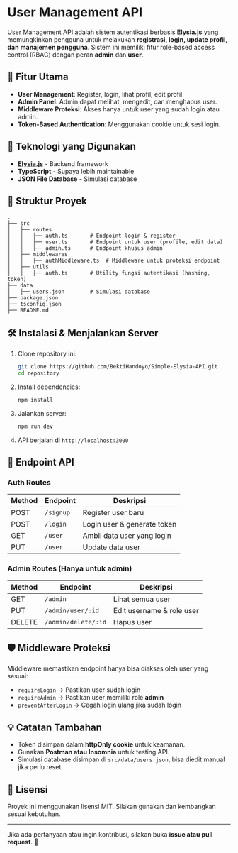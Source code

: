 # User Management API

User Management API adalah sistem autentikasi berbasis **Elysia.js** yang memungkinkan pengguna untuk melakukan **registrasi, login, update profil, dan manajemen pengguna**. Sistem ini memiliki fitur role-based access control (RBAC) dengan peran **admin** dan **user**.

## 🚀 Fitur Utama
- **User Management**: Register, login, lihat profil, edit profil.
- **Admin Panel**: Admin dapat melihat, mengedit, dan menghapus user.
- **Middleware Proteksi**: Akses hanya untuk user yang sudah login atau admin.
- **Token-Based Authentication**: Menggunakan cookie untuk sesi login.

## 📌 Teknologi yang Digunakan
- **[Elysia.js](https://elysiajs.com/)** - Backend framework
- **TypeScript** - Supaya lebih maintainable
- **JSON File Database** - Simulasi database

## 📂 Struktur Proyek
```
.
├── src
│   ├── routes
│   │   ├── auth.ts       # Endpoint login & register
│   │   ├── user.ts       # Endpoint untuk user (profile, edit data)
│   │   ├── admin.ts      # Endpoint khusus admin
│   ├── middlewares
│   │   ├── authMiddleware.ts  # Middleware untuk proteksi endpoint
│   ├── utils
│   │   ├── auth.ts       # Utility fungsi autentikasi (hashing, token)
├── data
│   ├── users.json        # Simulasi database
├── package.json
├── tsconfig.json
├── README.md
```

## 🛠 Instalasi & Menjalankan Server
1. Clone repository ini:
   ```sh
   git clone https://github.com/BektiHandoyo/Simple-Elysia-API.git
   cd repository
   ```
2. Install dependencies:
   ```sh
   npm install
   ```
3. Jalankan server:
   ```sh
   npm run dev
   ```
4. API berjalan di `http://localhost:3000`

## 📌 Endpoint API
### **Auth Routes**
| Method | Endpoint    | Deskripsi |
|--------|------------|-----------|
| POST   | `/signup`  | Register user baru |
| POST   | `/login`   | Login user & generate token |
| GET    | `/user`    | Ambil data user yang login |
| PUT    | `/user`    | Update data user |

### **Admin Routes** (Hanya untuk admin)
| Method | Endpoint    | Deskripsi |
|--------|------------|-----------|
| GET    | `/admin`   | Lihat semua user |
| PUT    | `/admin/user/:id` | Edit username & role user |
| DELETE | `/admin/delete/:id` | Hapus user |

## 🛡️ Middleware Proteksi
Middleware memastikan endpoint hanya bisa diakses oleh user yang sesuai:
- `requireLogin` → Pastikan user sudah login
- `requireAdmin` → Pastikan user memiliki role **admin**
- `preventAfterLogin` → Cegah login ulang jika sudah login

## 💡 Catatan Tambahan
- Token disimpan dalam **httpOnly cookie** untuk keamanan.
- Gunakan **Postman atau Insomnia** untuk testing API.
- Simulasi database disimpan di `src/data/users.json`, bisa diedit manual jika perlu reset.

## 📜 Lisensi
Proyek ini menggunakan lisensi MIT. Silakan gunakan dan kembangkan sesuai kebutuhan.

---
Jika ada pertanyaan atau ingin kontribusi, silakan buka **issue atau pull request**. 🚀


